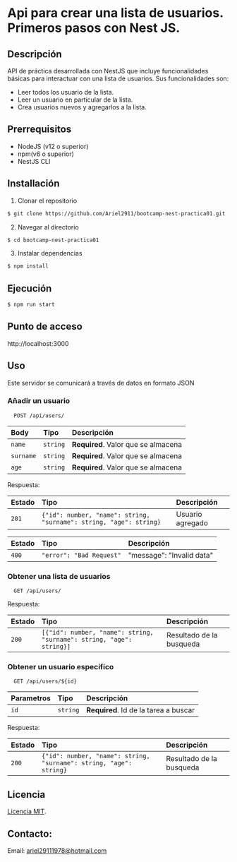 # Api para crear una lista de usuarios. Primeros pasos con Nest JS.

## Descripción

API de práctica desarrollada con NestJS que incluye funcionalidades básicas para interactuar con una lista de usuarios. Sus funcionalidades son:

- Leer todos los usuario de la lista.
- Leer un usuario en particular de la lista.
- Crea usuarios nuevos y agregarlos a la lista.

## Prerrequisitos

- NodeJS (v12 o superior)
- npm(v6 o superior)
- NestJS CLI

## Installación

1. Clonar el repositorio

```bash
$ git clone https://github.com/Ariel2911/bootcamp-nest-practica01.git
```

2. Navegar al directorio

```bash
$ cd bootcamp-nest-practica01
```

3. Instalar dependencias

```bash
$ npm install
```

## Ejecución

```bash
$ npm run start
```

## Punto de acceso

http://localhost:3000

## Uso

Este servidor se comunicará a través de datos en formato JSON

### Añadir un usuario

```http
  POST /api/users/
```

| Body      | Tipo     | Descripción                         |
| :-------- | :------- | :---------------------------------- |
| `name`    | `string` | **Required**. Valor que se almacena |
| `surname` | `string` | **Required**. Valor que se almacena |
| `age`     | `string` | **Required**. Valor que se almacena |

Respuesta:

| Estado | Tipo                                                               | Descripción      |
| :----- | :----------------------------------------------------------------- | :--------------- |
| `201`  | `{"id": number, "name": string, "surname": string, "age": string}` | Usuario agregado |

| Estado | Tipo                     | Descripción               |
| :----- | :----------------------- | :------------------------ |
| `400`  | `"error": "Bad Request"` | "message": "Invalid data" |

### Obtener una lista de usuarios

```http
  GET /api/users/
```

Respuesta:

| Estado | Tipo                                                                 | Descripción              |
| :----- | :------------------------------------------------------------------- | :----------------------- |
| `200`  | `[{"id": number, "name": string, "surname": string, "age": string}]` | Resultado de la busqueda |

### Obtener un usuario específico

```http
  GET /api/users/${id}
```

| Parametros | Tipo     | Descripción                           |
| :--------- | :------- | :------------------------------------ |
| `id`       | `string` | **Required**. Id de la tarea a buscar |

Respuesta:

| Estado | Tipo                                                               | Descripción              |
| :----- | :----------------------------------------------------------------- | :----------------------- |
| `200`  | `{"id": number, "name": string, "surname": string, "age": string}` | Resultado de la busqueda |

## Licencia

[Licencia MIT](https://es.wikipedia.org/wiki/Licencia_MIT).

## Contacto:

Email: ariel29111978@hotmail.com
